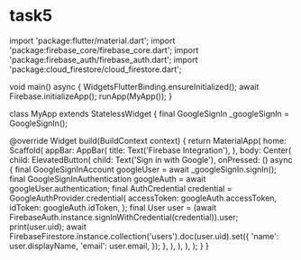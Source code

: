 # task5



import 'package:flutter/material.dart';
import 'package:firebase_core/firebase_core.dart';
import 'package:firebase_auth/firebase_auth.dart';
import 'package:cloud_firestore/cloud_firestore.dart';


void main() async {
  WidgetsFlutterBinding.ensureInitialized();
  await Firebase.initializeApp();
  runApp(MyApp());
}

class MyApp extends StatelessWidget {
  final GoogleSignIn _googleSignIn = GoogleSignIn();

  @override
  Widget build(BuildContext context) {
    return MaterialApp(
      home: Scaffold(
        appBar: AppBar(
          title: Text('Firebase Integration'),
        ),
        body: Center(
          child: ElevatedButton(
            child: Text('Sign in with Google'),
            onPressed: () async {
              final GoogleSignInAccount googleUser = await _googleSignIn.signIn();
              final GoogleSignInAuthentication googleAuth = await googleUser.authentication;
              final AuthCredential credential = GoogleAuthProvider.credential(
                accessToken: googleAuth.accessToken,
                idToken: googleAuth.idToken,
              );
              final User user = (await FirebaseAuth.instance.signInWithCredential(credential)).user;
              print(user.uid);
              await FirebaseFirestore.instance.collection('users').doc(user.uid).set({
                'name': user.displayName,
                'email': user.email,
              });
            },
          ),
        ),
      ),
    );
  }
}


